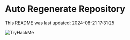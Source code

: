 # Auto Regenerate Repository

This README was last updated: 2024-08-21 17:31:25

 ![TryHackMe](https://tryhackme.com/badge/533634)